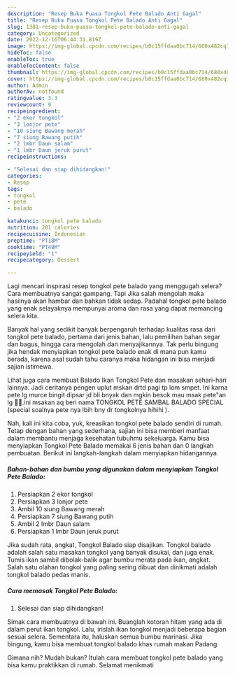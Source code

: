 ```yaml
---
description: "Resep Buka Puasa Tongkol Pete Balado Anti Gagal"
title: "Resep Buka Puasa Tongkol Pete Balado Anti Gagal"
slug: 1381-resep-buka-puasa-tongkol-pete-balado-anti-gagal
category: Uncategorized
date: 2022-12-16T06:44:31.819Z
image: https://img-global.cpcdn.com/recipes/b0c15ffdaa0bc714/680x482cq70/tongkol-pete-balado-foto-resep-utama.jpg
hideToc: false
enableToc: true
enableTocContent: false
thumbnail: https://img-global.cpcdn.com/recipes/b0c15ffdaa0bc714/680x482cq70/tongkol-pete-balado-foto-resep-utama.jpg
cover: https://img-global.cpcdn.com/recipes/b0c15ffdaa0bc714/680x482cq70/tongkol-pete-balado-foto-resep-utama.jpg
author: Admin
authorAv: notfound
ratingvalue: 3.3
reviewcount: 9
recipeingredient:
- "2 ekor tongkol"
- "3 lonjor pete"
- "10 siung Bawang merah"
- "7 siung Bawang putih"
- "2 lmbr Daun salam"
- "1 lmbr Daun jeruk purut"
recipeinstructions:

- "Selesai dan siap dihidangkan!"
categories:
- Resep
tags:
- tongkol
- pete
- balado

katakunci: tongkol pete balado 
nutrition: 201 calories
recipecuisine: Indonesian
preptime: "PT18M"
cooktime: "PT48M"
recipeyield: "1"
recipecategory: Dessert

---
```



Lagi mencari inspirasi resep tongkol pete balado yang menggugah selera? Cara membuatnya sangat gampang. Tapi Jika salah mengolah maka hasilnya akan hambar dan bahkan tidak sedap. Padahal tongkol pete balado yang enak selayaknya mempunyai aroma dan rasa yang dapat memancing selera kita.


Banyak hal yang sedikit banyak berpengaruh terhadap kualitas rasa dari tongkol pete balado, pertama dari jenis bahan, lalu pemilihan bahan segar dan bagus, hingga cara mengolah dan menyajikannya. Tak perlu bingung jika hendak menyiapkan tongkol pete balado enak di mana pun kamu berada, karena asal sudah tahu caranya maka hidangan ini bisa menjadi sajian istimewa.

Lihat juga cara membuat Balado Ikan Tongkol Pete dan masakan sehari-hari lainnya. Jadi ceritanya pengen uplut mskan drtd pagi tp lom smpet. Ini karna pete lg murce bingit dipsar jd bli bnyak dan mgkin besok mau msak pete&#34;an lg 🤣😁.ini msakan aq beri nama TONGKOL PETE SAMBAL BALADO SPECIAL (special soalnya pete nya lbih bny dr tongkolnya hihihi ).


Nah, kali ini kita coba, yuk, kreasikan tongkol pete balado sendiri di rumah. Tetap dengan bahan yang sederhana, sajian ini bisa memberi manfaat dalam membantu menjaga kesehatan tubuhmu sekeluarga. Kamu bisa menyiapkan Tongkol Pete Balado memakai 6 jenis bahan dan 0 langkah pembuatan. Berikut ini langkah-langkah dalam menyiapkan hidangannya.

<!--inarticleads1-->

##### Bahan-bahan dan bumbu yang digunakan dalam menyiapkan Tongkol Pete Balado:

1. Persiapkan 2 ekor tongkol
1. Persiapkan 3 lonjor pete
1. Ambil 10 siung Bawang merah
1. Persiapkan 7 siung Bawang putih
1. Ambil 2 lmbr Daun salam
1. Persiapkan 1 lmbr Daun jeruk purut


Jika sudah rata, angkat, Tongkol Balado siap disajikan. Tongkol balado adalah salah satu masakan tongkol yang banyak disukai, dan juga enak. Tumis ikan sambil dibolak-balik agar bumbu merata pada ikan, angkat. Salah satu olahan tongkol yang paling sering dibuat dan dinikmati adalah tongkol balado pedas manis. 

<!--inarticleads2-->

##### Cara memasak Tongkol Pete Balado:


1. Selesai dan siap dihidangkan!

Simak cara membuatnya di bawah ini. Buanglah kotoran hitam yang ada di dalam perut ikan tongkol. Lalu, irislah ikan tongkol menjadi beberapa bagian sesuai selera. Sementara itu, haluskan semua bumbu marinasi. Jika bingung, kamu bisa membuat tongkol balado khas rumah makan Padang. 

Gimana nih? Mudah bukan? Itulah cara membuat tongkol pete balado yang bisa kamu praktikkan di rumah. Selamat menikmati
